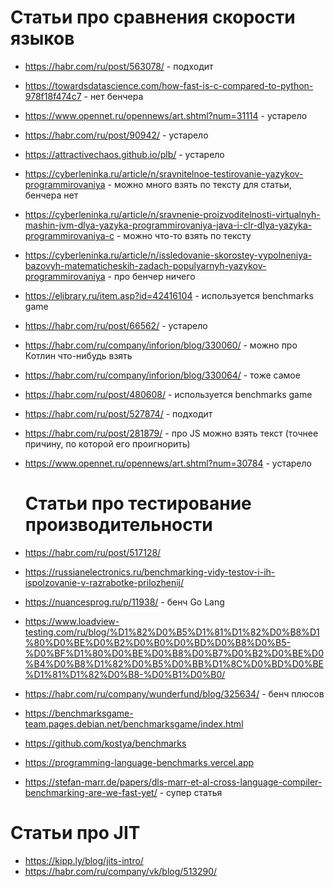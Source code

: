 # Статьи про сравнения скорости языков

- https://habr.com/ru/post/563078/ - подходит
- https://towardsdatascience.com/how-fast-is-c-compared-to-python-978f18f474c7 - нет бенчера
- https://www.opennet.ru/opennews/art.shtml?num=31114 - устарело
- https://habr.com/ru/post/90942/ - устарело
- https://attractivechaos.github.io/plb/ - устарело
- https://cyberleninka.ru/article/n/sravnitelnoe-testirovanie-yazykov-programmirovaniya - можно много взять по тексту для статьи, бенчера нет
- https://cyberleninka.ru/article/n/sravnenie-proizvoditelnosti-virtualnyh-mashin-jvm-dlya-yazyka-programmirovaniya-java-i-clr-dlya-yazyka-programmirovaniya-c - можно что-то взять по тексту
- https://cyberleninka.ru/article/n/issledovanie-skorostey-vypolneniya-bazovyh-matematicheskih-zadach-populyarnyh-yazykov-programmirovaniya - про бенчер ничего
- https://elibrary.ru/item.asp?id=42416104 - используется benchmarks game
- https://habr.com/ru/post/66562/ - устарело
- https://habr.com/ru/company/inforion/blog/330060/ - можно про Котлин что-нибудь взять
- https://habr.com/ru/company/inforion/blog/330064/ - тоже самое
- https://habr.com/ru/post/480608/ - используется benchmarks game
- https://habr.com/ru/post/527874/ - подходит
- https://habr.com/ru/post/281879/ - про JS можно взять текст (точнее причину, по которой его проигнорить)
- https://www.opennet.ru/opennews/art.shtml?num=30784 - устарело


  # Статьи про тестирование производительности

- https://habr.com/ru/post/517128/
- https://russianelectronics.ru/benchmarking-vidy-testov-i-ih-ispolzovanie-v-razrabotke-prilozhenij/
- https://nuancesprog.ru/p/11938/ - бенч Go Lang
- https://www.loadview-testing.com/ru/blog/%D1%82%D0%B5%D1%81%D1%82%D0%B8%D1%80%D0%BE%D0%B2%D0%B0%D0%BD%D0%B8%D0%B5-%D0%BF%D1%80%D0%BE%D0%B8%D0%B7%D0%B2%D0%BE%D0%B4%D0%B8%D1%82%D0%B5%D0%BB%D1%8C%D0%BD%D0%BE%D1%81%D1%82%D0%B8-%D0%B1%D0%B0/
- https://habr.com/ru/company/wunderfund/blog/325634/ - бенч плюсов
- https://benchmarksgame-team.pages.debian.net/benchmarksgame/index.html
- https://github.com/kostya/benchmarks
- https://programming-language-benchmarks.vercel.app
- https://stefan-marr.de/papers/dls-marr-et-al-cross-language-compiler-benchmarking-are-we-fast-yet/ - супер статья

# Статьи про JIT

- https://kipp.ly/blog/jits-intro/
- https://habr.com/ru/company/vk/blog/513290/